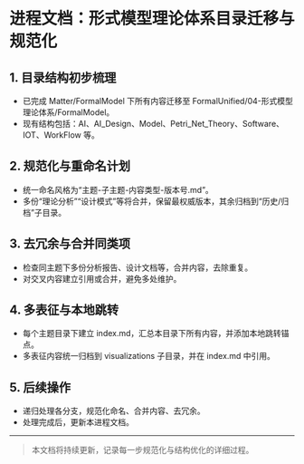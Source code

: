 # 进程文档：形式模型理论体系目录迁移与规范化

## 1. 目录结构初步梳理

- 已完成 Matter/FormalModel 下所有内容迁移至 FormalUnified/04-形式模型理论体系/FormalModel。
- 现有结构包括：AI、AI_Design、Model、Petri_Net_Theory、Software、IOT、WorkFlow 等。

## 2. 规范化与重命名计划

- 统一命名风格为“主题-子主题-内容类型-版本号.md”。
- 多份“理论分析”“设计模式”等将合并，保留最权威版本，其余归档到“历史/归档”子目录。

## 3. 去冗余与合并同类项

- 检查同主题下多份分析报告、设计文档等，合并内容，去除重复。
- 对交叉内容建立引用或合并，避免多处维护。

## 4. 多表征与本地跳转

- 每个主题目录下建立 index.md，汇总本目录下所有内容，并添加本地跳转锚点。
- 多表征内容统一归档到 visualizations 子目录，并在 index.md 中引用。

## 5. 后续操作

- 递归处理各分支，规范化命名、合并内容、去冗余。
- 处理完成后，更新本进程文档。

---

> 本文档将持续更新，记录每一步规范化与结构优化的详细过程。
